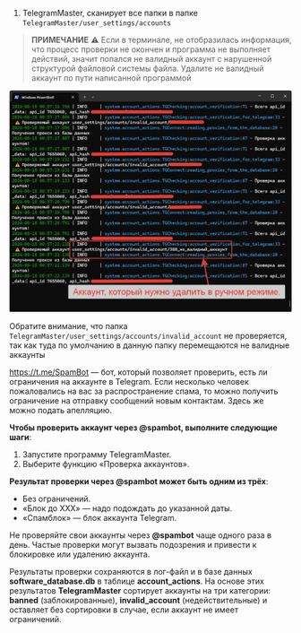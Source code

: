 
1. TelegramMaster, сканирует все папки в папке `TelegramMaster/user_settings/accounts`

> **ПРИМЕЧАНИЕ**
> ⚠️ Если в терминале, не отобразилась информация, что процесс проверки не окончен и программа не выполняет действий, значит 
> попался не валидный аккаунт с нарушенной структурой файловой системы файла. Удалите не валидный аккаунт по пути написанной программой 

![alt text](docs/images/2024-08-18_00-57-58.png)

Обратите внимание, что папка `TelegramMaster/user_settings/accounts/invalid_account` не проверяется, так как туда по умолчанию в данную папку перемещаются не валидные аккаунты

https://t.me/SpamBot — бот, который позволяет проверить, есть ли ограничения на аккаунте в Telegram. Если несколько человек пожаловались на вас за распространение спама, то можно получить ограничение на отправку сообщений новым контактам. Здесь же можно подать апелляцию.

**Чтобы проверить аккаунт через @spambot, выполните следующие шаги**:
1. Запустите программу TelegramMaster.
2. Выберите функцию «Проверка аккаунтов».

**Результат проверки через @spambot может быть одним из трёх**:
- Без ограничений.
- «Блок до XXX» — надо подождать до указанной даты.
- «Спамблок» — блок аккаунта Telegram.

Не проверяйте свои аккаунты через **@spambot** чаще одного раза в день. Частые проверки могут вызвать подозрения и привести к блокировке или удалению аккаунта.

Результаты проверки сохраняются в лог-файл и в базе данных **software_database.db** в таблице **account_actions**. На основе этих результатов **TelegramMaster** сортирует аккаунты на три категории: **banned** (заблокированные), **invalid_account** (недействительные) и оставляет без сортировки в случае, если аккаунт не имеет ограничений. 